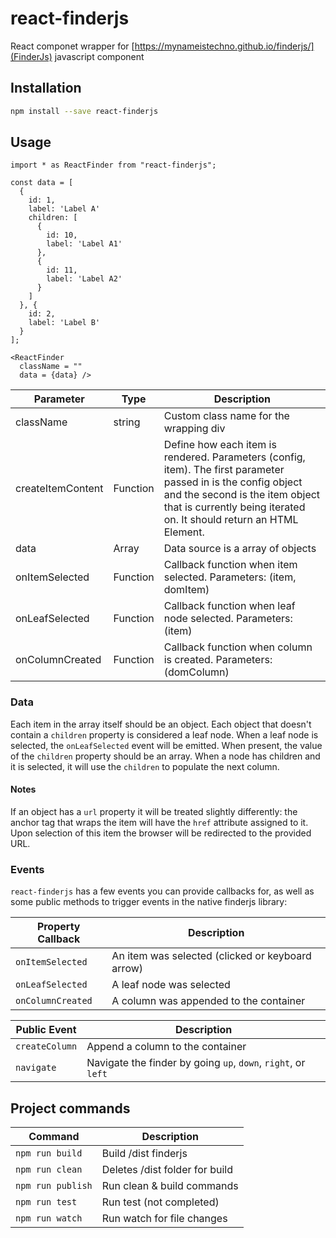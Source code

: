 # react-finderjs

React componet wrapper for [https://mynameistechno.github.io/finderjs/](FinderJs) javascript component

## Installation

```bash
npm install --save react-finderjs
```

## Usage

```
import * as ReactFinder from "react-finderjs";

const data = [
  {
    id: 1,
    label: 'Label A'
    children: [
      {
        id: 10,
        label: 'Label A1'
      },
      {
        id: 11,
        label: 'Label A2'
      }
    ]
  }, {
    id: 2,
    label: 'Label B'
  }
];

<ReactFinder
  className = ""
  data = {data} />

```

Parameter | Type | Description
----------|------|------------
className | string | Custom class name for the wrapping div
createItemContent | Function | Define how each item is rendered. Parameters (config, item). The first parameter passed in is the config object and the second is the item object that is currently being iterated on. It should return an HTML Element.
data| Array | Data source is a array of objects
onItemSelected| Function | Callback function when item selected. Parameters: (item, domItem)
onLeafSelected| Function | Callback function when leaf node selected. Parameters: (item)
onColumnCreated| Function | Callback function when column is created. Parameters: (domColumn)

### Data

Each item in the array itself should be an object. Each object that doesn't contain a `children` property is considered a leaf node. When a leaf node is selected, the `onLeafSelected` event will be emitted. When present, the value of the `children` property should be an array. When a node has children and it is selected, it will use the `children` to populate the next column.

#### Notes

If an object has a `url` property it will be treated slightly differently: the anchor tag that wraps the item will have the `href` attribute assigned to it. Upon selection of this item the browser will be redirected to the provided URL.

### Events

`react-finderjs` has a few events you can provide callbacks for, as well as some public methods to trigger events in the native finderjs library:

Property Callback        | Description
-------------------------|-------------------------
`onItemSelected`         | An item was selected (clicked or keyboard arrow)
`onLeafSelected`         | A leaf node was selected
`onColumnCreated`        | A column was appended to the container


Public Event             | Description
-------------------------| ------------------------
`createColumn`           | Append a column to the container
`navigate`               | Navigate the finder by going `up`, `down`, `right`, or `left`


## Project commands

Command          | Description
-----------------|-------------------------------------
`npm run build`  | Build /dist finderjs
`npm run clean`  | Deletes /dist folder for build
`npm run publish`| Run clean & build commands
`npm run test`   | Run test (not completed)
`npm run watch`  | Run watch for file changes
